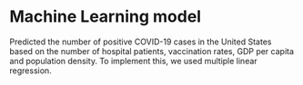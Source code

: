 # Machine Learning model
Predicted the number of positive COVID-19 cases in the United States based on the number of hospital patients,
vaccination rates, GDP per capita and population density. To implement this, we used multiple linear regression.
